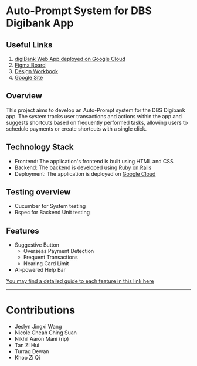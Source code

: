 # Auto-Prompt System for DBS Digibank App

## Useful Links
1. [digiBank Web App deployed on Google Cloud](https://rubyzzz-service-cgwd7rnv2a-as.a.run.app/transactions)
2. [Figma Board](https://www.figma.com/design/Ve6XbnFGwtQ9oGGPp9Bsvg/SDS-rubyzzz-team?node-id=0-1&t=Ylea60eWnoTyhlbo-1)
3. [Design Workbook](https://docs.google.com/document/d/12I-R5VYSPyd1tPfIRUWjohhWQozxBFMkTlyyWF3IPe8/edit?usp=sharing)
4. [Google Site](https://sites.google.com/view/rubyzzz/design-journey)

## Overview

This project aims to develop an Auto-Prompt system for the DBS Digibank app. The system tracks user transactions and actions within the app and suggests shortcuts based on frequently performed tasks, allowing users to schedule payments or create shortcuts with a single click.

## Technology Stack

- Frontend: The application's frontend is built using HTML and CSS
- Backend: The backend is developed using [Ruby on Rails](https://rubyonrails.org/)
- Deployment: The application is deployed on [Google Cloud](https://cloud.google.com/)

## Testing overview

- Cucumber for System testing
- Rspec for Backend Unit testing

## Features

- Suggestive Button
	- Overseas Payment Detection
	- Frequent Transactions
	- Nearing Card Limit
- AI-powered Help Bar


[You may find a detailed guide to each feature in this link here]()

---
# Contributions

- Jeslyn Jingxi Wang
- Nicole Cheah Ching Suan
- Nikhil Aaron Mani (rip)
- Tan Zi Hui
- Turrag Dewan
- Khoo Zi Qi
